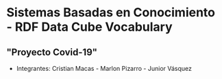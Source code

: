 # Sistemas Basadas en Conocimiento - RDF Data Cube Vocabulary

## "Proyecto Covid-19"  

* Integrantes: Cristian Macas - Marlon Pizarro - Junior Vásquez
